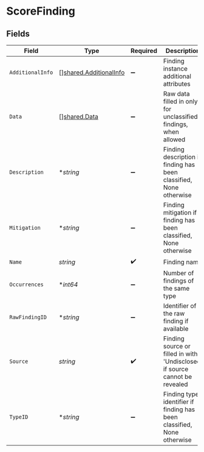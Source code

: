 # ScoreFinding


## Fields

| Field                                                                       | Type                                                                        | Required                                                                    | Description                                                                 |
| --------------------------------------------------------------------------- | --------------------------------------------------------------------------- | --------------------------------------------------------------------------- | --------------------------------------------------------------------------- |
| `AdditionalInfo`                                                            | [][shared.AdditionalInfo](../../../pkg/models/shared/additionalinfo.md)     | :heavy_minus_sign:                                                          | Finding instance additional attributes                                      |
| `Data`                                                                      | [][shared.Data](../../../pkg/models/shared/data.md)                         | :heavy_minus_sign:                                                          | Raw data filled in only for unclassified findings, when allowed             |
| `Description`                                                               | **string*                                                                   | :heavy_minus_sign:                                                          | Finding description if finding has been classified, None otherwise          |
| `Mitigation`                                                                | **string*                                                                   | :heavy_minus_sign:                                                          | Finding mitigation if finding has been classified, None otherwise           |
| `Name`                                                                      | *string*                                                                    | :heavy_check_mark:                                                          | Finding name                                                                |
| `Occurrences`                                                               | **int64*                                                                    | :heavy_minus_sign:                                                          | Number of findings of the same type                                         |
| `RawFindingID`                                                              | **string*                                                                   | :heavy_minus_sign:                                                          | Identifier of the raw finding if available                                  |
| `Source`                                                                    | *string*                                                                    | :heavy_check_mark:                                                          | Finding source or filled in with 'Undisclosed' if source cannot be revealed |
| `TypeID`                                                                    | **string*                                                                   | :heavy_minus_sign:                                                          | Finding type identifier if finding has been classified, None otherwise      |